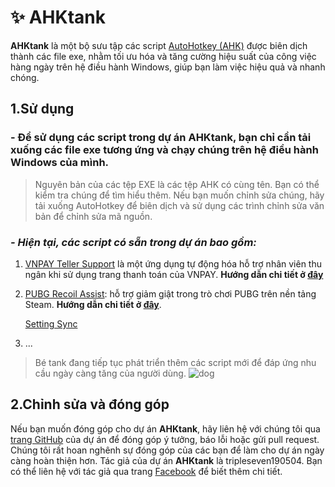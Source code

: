 
# ✨ AHKtank
**AHKtank** là một bộ sưu tập các script [AutoHotkey (AHK)](https://www.autohotkey.com/) được biên dịch thành các file exe, nhằm tối ưu hóa và tăng cường hiệu suất của công việc hàng ngày trên hệ điều hành Windows, giúp bạn làm việc hiệu quả và nhanh chóng.

## 1.Sử dụng

### - Để sử dụng các script trong dự án **AHKtank**, bạn chỉ cần tải xuống các file exe tương ứng và chạy chúng trên hệ điều hành Windows của mình.

> Nguyên bản của các tệp EXE là các tệp AHK có cùng tên. Bạn có thể kiểm
> tra chúng để tìm hiểu thêm. Nếu bạn muốn chỉnh sửa chúng, hãy tải
> xuống AutoHotkey để biên dịch và sử dụng các trình chỉnh sửa văn bản
> để chỉnh sửa mã nguồn.

### *- Hiện tại, các script có sẵn trong dự án bao gồm:*

1. [VNPAY Teller Support](https://github.com/tripleseven190504/AHKtank/raw/main/exe/VNPAY_Teller_Support/VNPAY.exe) là một ứng dụng tự động hóa hỗ trợ nhân viên thu ngân khi sử dụng trang thanh toán của VNPAY.
**Hướng dẫn chi tiết ở [đây](https://github.com/tripleseven190504/AHKtank/tree/main/exe/VNPAY_Teller_Support)**
2. [PUBG Recoil Assist](https://github.com/tripleseven190504/AHKtank/blob/main/exe/PUBG_Weapon_Recoil_Reducer/PUBG_Weapon_Recoil_Reducer.exe?raw=true): hỗ trợ giảm giật trong trò chơi PUBG trên nền tảng Steam.
**Hướng dẫn chi tiết ở [đây](https://github.com/tripleseven190504/AHKtank/tree/main/exe/PUBG_Weapon_Recoil_Reducer)**.
 
    [Setting Sync](https://github.com/OvFTeam/AHKtank/raw/main/exe/PUBG_Weapon_Recoil_Reducer/PUBG_Setting_Sync.exe)
  
3. ...

> Bé tank đang tiếp tục phát triển thêm các script mới để đáp ứng nhu cầu ngày càng tăng của người dùng.
![dog](https://cdn.pixabay.com/animation/2022/12/05/15/23/15-23-06-837_512.gif)

## 2.Chỉnh sửa và đóng góp

Nếu bạn muốn đóng góp cho dự án **AHKtank**, hãy liên hệ với chúng tôi qua [trang GitHub](https://github.com/tripleseven190504/AHKtank) của dự án để đóng góp ý tưởng, báo lỗi hoặc gửi pull request. Chúng tôi rất hoan nghênh sự đóng góp của các bạn để làm cho dự án ngày càng hoàn thiện hơn.
Tác giả của dự án **AHKtank** là tripleseven190504. Bạn có thể liên hệ với tác giả qua trang [Facebook](https://www.fb.com/tripleseven190504) để biết thêm chi tiết.
